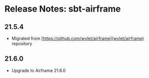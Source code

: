 Release Notes: sbt-airframe
=======

## 21.5.4

- Migrated from [https://github.com/wvlet/airframe](wvlet/airframe) repository
## 21.6.0

- Upgrade to Airframe 21.6.0

